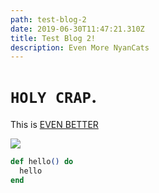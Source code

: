 ```yaml
---
path: test-blog-2
date: 2019-06-30T11:47:21.310Z
title: Test Blog 2!
description: Even More NyanCats
---
```

# `HOLY CRAP`.

This is [EVEN BETTER](http://www.nyan.cat/)

![](/assets/original.gif)

```elixir
def hello() do
  hello
end
```
